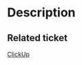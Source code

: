 # Description

<!--
Please include a summary of the change and which issue is fixed. Please also include relevant motivation and context. List any dependencies that are required for this change.
-->

## Related ticket

[ClickUp](https://app.clickup.com/t/)
